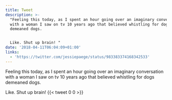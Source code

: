 ```yaml
---
title: Tweet
description: >-
  "Feeling this today, as I spent an hour going over an imaginary conversation
  with a woman I saw on tv 10 years ago that believed whistling for dogs
  demeaned dogs.


  Like. Shut up brain! "
date: '2018-04-11T06:04:09+01:00'
links:
  - 'https://twitter.com/jessiepaege/status/983383374168342533'
---
```

Feeling this today, as I spent an hour going over an imaginary conversation with a woman I saw on tv 10 years ago that believed whistling for dogs demeaned dogs.

Like. Shut up brain! 
      {{< tweet 0 0 >}}
    
